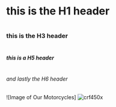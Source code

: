 # <H1> this is the H1 header 

# <H3> this is the H3 header

# <H5> this is a H5 header

# <H6> and lastly the H6 header

  ![Image of Our Motorcycles] ![crf450x](https://user-images.githubusercontent.com/80178634/174466778-f64edaf3-638b-4b7c-b07e-0b3c00a1799c.jpg)
